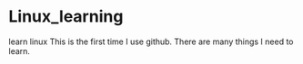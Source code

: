 # Linux_learning
learn linux
This is the first time I use github. There are many things I need to learn.
